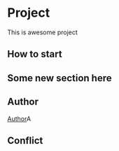 # Project
This is awesome project
## How to start
## Some new section here
## Author
[Author](author.md)A
## Conflict
